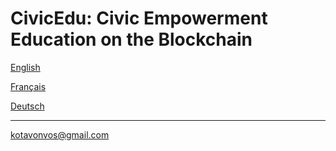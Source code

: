 # CivicEdu:  Civic Empowerment Education on the Blockchain 

[English](README.EN.md)

[Français](README.FR.md)

[Deutsch](README.DE.md)

---

kotavonvos@gmail.com
